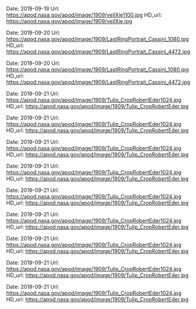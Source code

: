 Date: 2019-09-19
	Url: https://apod.nasa.gov/apod/image/1909/veilXie1100.jpg
	HD_url: https://apod.nasa.gov/apod/image/1909/veilXie.jpg

Date: 2019-09-20
	Url: https://apod.nasa.gov/apod/image/1909/LastRingPortrait_Cassini_1080.jpg
	HD_url: https://apod.nasa.gov/apod/image/1909/LastRingPortrait_Cassini_4472.jpg

Date: 2019-09-20
	Url: https://apod.nasa.gov/apod/image/1909/LastRingPortrait_Cassini_1080.jpg
	HD_url: https://apod.nasa.gov/apod/image/1909/LastRingPortrait_Cassini_4472.jpg

Date: 2019-09-21
	Url: https://apod.nasa.gov/apod/image/1909/Tulip_CropRobertEder1024.jpg
	HD_url: https://apod.nasa.gov/apod/image/1909/Tulip_CropRobertEder.jpg

Date: 2019-09-21
	Url: https://apod.nasa.gov/apod/image/1909/Tulip_CropRobertEder1024.jpg
	HD_url: https://apod.nasa.gov/apod/image/1909/Tulip_CropRobertEder.jpg

Date: 2019-09-21
	Url: https://apod.nasa.gov/apod/image/1909/Tulip_CropRobertEder1024.jpg
	HD_url: https://apod.nasa.gov/apod/image/1909/Tulip_CropRobertEder.jpg

Date: 2019-09-21
	Url: https://apod.nasa.gov/apod/image/1909/Tulip_CropRobertEder1024.jpg
	HD_url: https://apod.nasa.gov/apod/image/1909/Tulip_CropRobertEder.jpg

Date: 2019-09-21
	Url: https://apod.nasa.gov/apod/image/1909/Tulip_CropRobertEder1024.jpg
	HD_url: https://apod.nasa.gov/apod/image/1909/Tulip_CropRobertEder.jpg

Date: 2019-09-21
	Url: https://apod.nasa.gov/apod/image/1909/Tulip_CropRobertEder1024.jpg
	HD_url: https://apod.nasa.gov/apod/image/1909/Tulip_CropRobertEder.jpg

Date: 2019-09-21
	Url: https://apod.nasa.gov/apod/image/1909/Tulip_CropRobertEder1024.jpg
	HD_url: https://apod.nasa.gov/apod/image/1909/Tulip_CropRobertEder.jpg

Date: 2019-09-21
	Url: https://apod.nasa.gov/apod/image/1909/Tulip_CropRobertEder1024.jpg
	HD_url: https://apod.nasa.gov/apod/image/1909/Tulip_CropRobertEder.jpg

Date: 2019-09-21
	Url: https://apod.nasa.gov/apod/image/1909/Tulip_CropRobertEder1024.jpg
	HD_url: https://apod.nasa.gov/apod/image/1909/Tulip_CropRobertEder.jpg

